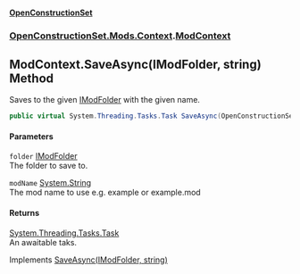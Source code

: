 #### [OpenConstructionSet](index.md 'index')
### [OpenConstructionSet.Mods.Context](index.md#OpenConstructionSet_Mods_Context 'OpenConstructionSet.Mods.Context').[ModContext](bg5IPPU_c0JbekfhoR9TnQ.md 'OpenConstructionSet.Mods.Context.ModContext')
## ModContext.SaveAsync(IModFolder, string) Method
Saves to the given [IModFolder](wh7_cj0PEb2QTfOlBPaoIQ.md 'OpenConstructionSet.Installations.IModFolder') with the given name.  
```csharp
public virtual System.Threading.Tasks.Task SaveAsync(OpenConstructionSet.Installations.IModFolder folder, string modName);
```
#### Parameters
<a name='OpenConstructionSet_Mods_Context_ModContext_SaveAsync(OpenConstructionSet_Installations_IModFolder_string)_folder'></a>
`folder` [IModFolder](wh7_cj0PEb2QTfOlBPaoIQ.md 'OpenConstructionSet.Installations.IModFolder')  
The folder to save to.
  
<a name='OpenConstructionSet_Mods_Context_ModContext_SaveAsync(OpenConstructionSet_Installations_IModFolder_string)_modName'></a>
`modName` [System.String](https://docs.microsoft.com/en-us/dotnet/api/System.String 'System.String')  
The mod name to use e.g. example or example.mod
  
#### Returns
[System.Threading.Tasks.Task](https://docs.microsoft.com/en-us/dotnet/api/System.Threading.Tasks.Task 'System.Threading.Tasks.Task')  
An awaitable taks.

Implements [SaveAsync(IModFolder, string)](b7ooyTKQ4YIPb0BQoyoGQg.md 'OpenConstructionSet.Mods.Context.IModContext.SaveAsync(OpenConstructionSet.Installations.IModFolder, string)')  
